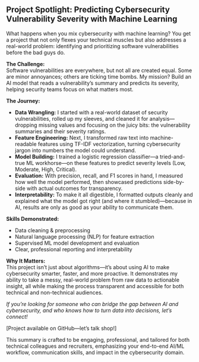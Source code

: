 ## Project Spotlight: Predicting Cybersecurity Vulnerability Severity with Machine Learning

What happens when you mix cybersecurity with machine learning? You get a project that not only flexes your technical muscles but also addresses a real-world problem: identifying and prioritizing software vulnerabilities before the bad guys do.

**The Challenge:**  
Software vulnerabilities are everywhere, but not all are created equal. Some are minor annoyances; others are ticking time bombs. My mission? Build an AI model that reads a vulnerability’s summary and predicts its severity, helping security teams focus on what matters most.

**The Journey:**

- **Data Wrangling:** I started with a real-world dataset of security vulnerabilities, rolled up my sleeves, and cleaned it for analysis—dropping missing values and focusing on the juicy bits: the vulnerability summaries and their severity ratings.
- **Feature Engineering:** Next, I transformed raw text into machine-readable features using TF-IDF vectorization, turning cybersecurity jargon into numbers the model could understand.
- **Model Building:** I trained a logistic regression classifier—a tried-and-true ML workhorse—on these features to predict severity levels (Low, Moderate, High, Critical).
- **Evaluation:** With precision, recall, and F1 scores in hand, I measured how well the model performed, then showcased predictions side-by-side with actual outcomes for transparency.
- **Interpretability:** To make it all digestible, I formatted outputs cleanly and explained what the model got right (and where it stumbled)—because in AI, results are only as good as your ability to communicate them.

**Skills Demonstrated:**

- Data cleaning & preprocessing
- Natural language processing (NLP) for feature extraction
- Supervised ML model development and evaluation
- Clear, professional reporting and interpretability

**Why It Matters:**  
This project isn’t just about algorithms—it’s about using AI to make cybersecurity smarter, faster, and more proactive. It demonstrates my ability to take a messy, real-world problem from raw data to actionable insight, all while making the process transparent and accessible for both technical and non-technical audiences.

*If you’re looking for someone who can bridge the gap between AI and cybersecurity, and who knows how to turn data into decisions, let’s connect!*  

[Project available on GitHub—let’s talk shop!]

This summary is crafted to be engaging, professional, and tailored for both technical colleagues and recruiters, emphasizing your end-to-end AI/ML workflow, communication skills, and impact in the cybersecurity domain.



